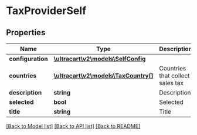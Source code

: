# TaxProviderSelf

## Properties
Name | Type | Description | Notes
------------ | ------------- | ------------- | -------------
**configuration** | [**\ultracart\v2\models\SelfConfig**](SelfConfig.md) |  | [optional] 
**countries** | [**\ultracart\v2\models\TaxCountry[]**](TaxCountry.md) | Countries that collect sales tax | [optional] 
**description** | **string** | Description | [optional] 
**selected** | **bool** | Selected | [optional] 
**title** | **string** | Title | [optional] 

[[Back to Model list]](../README.md#documentation-for-models) [[Back to API list]](../README.md#documentation-for-api-endpoints) [[Back to README]](../README.md)


